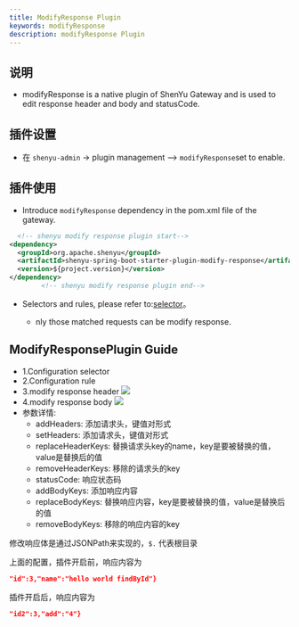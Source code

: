 ```yaml
---
title: ModifyResponse Plugin
keywords: modifyResponse
description: modifyResponse Plugin
---
```


## 说明

* modifyResponse is a native plugin of ShenYu Gateway and is used to edit response header and body and statusCode.


## 插件设置

* 在 `shenyu-admin` -> plugin management --> `modifyResponse`set to enable.

## 插件使用

* Introduce `modifyResponse` dependency in the pom.xml file of the gateway.

```xml
  <!-- shenyu modify response plugin start-->
<dependency>
  <groupId>org.apache.shenyu</groupId>
  <artifactId>shenyu-spring-boot-starter-plugin-modify-response</artifactId>
  <version>${project.version}</version>
</dependency>
        <!-- shenyu modify response plugin end-->
```

* Selectors and rules, please refer to:[selector](../selector-and-rule)。

  * nly those matched requests can be modify response.


## ModifyResponsePlugin Guide
* 1.Configuration selector
* 2.Configuration rule
* 3.modify response header
  ![](/img/shenyu/plugin/modify-response/modifyHeader-en.png)
* 4.modify response body
  ![](/img/shenyu/plugin/modify-response/modifyBody-en.png)
* 参数详情:
  * addHeaders: 添加请求头，键值对形式
  * setHeaders: 添加请求头，键值对形式
  * replaceHeaderKeys: 替换请求头key的name，key是要被替换的值，value是替换后的值
  * removeHeaderKeys: 移除的请求头的key
  * statusCode: 响应状态码
  * addBodyKeys: 添加响应内容
  * replaceBodyKeys: 替换响应内容，key是要被替换的值，value是替换后的值
  * removeBodyKeys: 移除的响应内容的key

修改响应体是通过JSONPath来实现的，`$.` 代表根目录

上面的配置，插件开启前，响应内容为
```json
"id":3,"name":"hello world findById"}
```
插件开启后，响应内容为
```json
"id2":3,"add":"4"}
```

